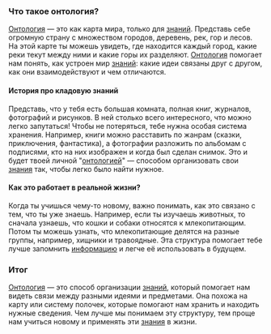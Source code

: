 ### Что такое онтология?

[Онтология](KIDBOOK/learning/knowledge_structure/concepts/Онтология.md) — это как карта мира, только для [знаний](KIDBOOK/learning/knowledge_structure/concepts/Знание.md). Представь себе огромную страну с множеством городов, деревень, рек, гор и лесов. На этой карте ты можешь увидеть, где находится каждый город, какие реки текут между ними и какие горы их разделяют. [Онтология](KIDBOOK/learning/knowledge_structure/concepts/Онтология.md) помогает нам понять, как устроен мир [знаний](KIDBOOK/learning/knowledge_structure/concepts/Знание.md): какие идеи связаны друг с другом, как они взаимодействуют и чем отличаются.

#### История про кладовую знаний

Представь, что у тебя есть большая комната, полная книг, журналов, фотографий и рисунков. В ней столько всего интересного, что можно легко запутаться! Чтобы не потеряться, тебе нужна особая система хранения. Например, книги можно расставить по жанрам (сказки, приключения, фантастика), а фотографии разложить по альбомам с подписями, кто на них изображен и когда был сделан снимок. Это и будет твоей личной "[онтологией](KIDBOOK/learning/knowledge_structure/concepts/Онтология.md)" — способом организовать свои [знания](KIDBOOK/learning/knowledge_structure/concepts/Знание.md) так, чтобы легко было найти нужное.

#### Как это работает в реальной жизни?

Когда ты учишься чему-то новому, важно понимать, как это связано с тем, что ты уже знаешь. Например, если ты изучаешь животных, то сначала узнаешь, что кошки и собаки относятся к млекопитающим. Потом ты можешь узнать, что млекопитающие делятся на разные группы, например, хищники и травоядные. Эта структура помогает тебе лучше запомнить [информацию](KIDBOOK/learning/knowledge_structure/concepts/Информация.md) и легче её использовать в будущем.

### Итог

[Онтология](KIDBOOK/learning/knowledge_structure/concepts/Онтология.md) — это способ организации [знаний](KIDBOOK/learning/knowledge_structure/concepts/Знание.md), который помогает нам видеть связи между разными идеями и предметами. Она похожа на карту или систему полочек, которые помогают нам хранить и находить нужные сведения. Чем лучше мы понимаем эту структуру, тем проще нам учиться новому и применять эти [знания](KIDBOOK/learning/knowledge_structure/concepts/Знание.md) в жизни.
